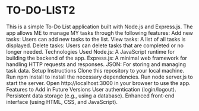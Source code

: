# TO-DO-LIST2
This is a simple To-Do List application built with Node.js and Express.js. The app allows ME to manage MY tasks through the following features:
Add new tasks: Users can add new tasks to the list.
View tasks: A list of all tasks is displayed.
Delete tasks: Users can delete tasks that are completed or no longer needed.
Technologies Used
Node.js: A JavaScript runtime for building the backend of the app.
Express.js: A minimal web framework for handling HTTP requests and responses.
JSON: For storing and managing task data.
Setup Instructions
Clone this repository to your local machine.
Run npm install to install the necessary dependencies.
Run node server.js to start the server.
Open http://localhost:3000 in your browser to use the app.
Features to Add in Future Versions
User authentication (login/logout).
Persistent data storage (e.g., using a database).
Enhanced front-end interface (using HTML, CSS, and JavaScript).
